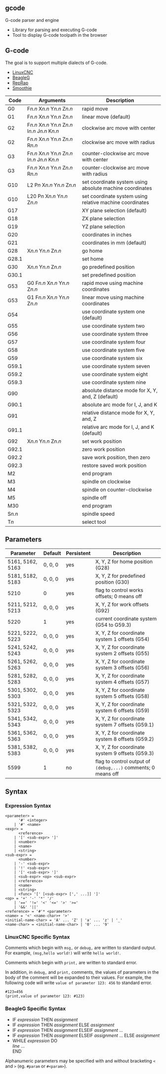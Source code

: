 ## gcode
G-code parser and engine
* Library for parsing and executing G-code
* Tool to display G-code toolpath in the browser

## G-code
The goal is to support multiple dialects of G-code.
* [LinuxCNC](http://linuxcnc.org/docs/html/)
* [BeagleG](https://github.com/hzeller/beagleg/blob/master/G-code.md)
* [RepRap](https://reprap.org/wiki/G-code)
* [Smoothie](http://smoothieware.org/supported-g-codes)

| Code | Arguments | Description |
|--------|-----------|-------------|
| G0 | F*n.n* X*n.n* Y*n.n* Z*n.n* | rapid move |
| G1 | F*n.n* X*n.n* Y*n.n* Z*n.n* | linear move (default) |
| G2 | F*n.n* X*n.n* Y*n.n* Z*n.n* I*n.n* J*n.n* K*n.n* | clockwise arc move with center |
| G2 | F*n.n* X*n.n* Y*n.n* Z*n.n* R*n.n* | clockwise arc move with radius |
| G3 | F*n.n* X*n.n* Y*n.n* Z*n.n* I*n.n* J*n.n* K*n.n* | counter-clockwise arc move with center |
| G3 | F*n.n* X*n.n* Y*n.n* Z*n.n* R*n.n* | counter-clockwise arc move with radius |
| G10 | L2 P*n* X*n.n* Y*n.n* Z*n.n* | set coordinate system using absolute machine coordinates |
| G10 | L20 P*n* X*n.n* Y*n.n* Z*n.n* | set coordinate system using relative machine coordinates |
| G17 | | XY plane selection (default) |
| G18 | | ZX plane selection |
| G19 | | YZ plane selection |
| G20 | | coordinates in inches |
| G21 | | coordinates in mm (default) |
| G28 | X*n.n* Y*n.n* Z*n.n* | go home |
| G28.1 | | set home |
| G30 | X*n.n* Y*n.n* Z*n.n* | go predefined position |
| G30.1 | | set predefined position |
| G53 | G0 F*n.n* X*n.n* Y*n.n* Z*n.n* | rapid move using machine coordinates |
| G53 | G1 F*n.n* X*n.n* Y*n.n* Z*n.n* | linear move using machine coordinates |
| G54 | | use coordinate system one (default) |
| G55 | | use coordinate system two |
| G56 | | use coordinate system three |
| G57 | | use coordinate system four |
| G58 | | use coordinate system five |
| G59 | | use coordinate system six |
| G59.1 | | use coordinate system seven |
| G59.2 | | use coordinate system eight |
| G59.3 | | use coordinate system nine |
| G90 | | absolute distance mode for X, Y, and, Z (default) |
| G90.1 | | absolute arc mode for I, J, and K |
| G91 | | relative distance mode for X, Y, and, Z |
| G91.1 | | relative arc mode for I, J, and K (default) |
| G92 | X*n.n* Y*n.n* Z*n.n* | set work position |
| G92.1 | | zero work position |
| G92.2 | | save work position, then zero |
| G92.3 | | restore saved work position |
| M2 | | end program |
| M3 | | spindle on clockwise |
| M4 | | spindle on counter-clockwise |
| M5 | | spindle off |
| M30 | | end program |
| S*n.n* | | spindle speed |
| T*n* | | select tool |

## Parameters

| Parameter | Default | Persistent | Description |
|-----------|---------|------------|-------------|
| 5161, 5162, 5163 | 0, 0, 0 | yes | X, Y, Z for home position (G28) |
| 5181, 5182, 5183 | 0, 0, 0 | yes | X, Y, Z for predefined position (G30) |
| 5210 | 0 | yes | flag to control works offsets; 0 means off |
| 5211, 5212, 5213 | 0, 0, 0 | yes | X, Y, Z for work offsets (G92) |
| 5220 | 1 | yes | current coordinate system (G54 to G59.3) |
| 5221, 5222, 5223 | 0, 0, 0 | yes | X, Y, Z for coordinate system 1 offsets (G54) |
| 5241, 5242, 5243 | 0, 0, 0 | yes | X, Y, Z for coordinate system 2 offsets (G55) |
| 5261, 5262, 5263 | 0, 0, 0 | yes | X, Y, Z for coordinate system 3 offsets (G56) |
| 5281, 5282, 5283 | 0, 0, 0 | yes | X, Y, Z for coordinate system 4 offsets (G57) |
| 5301, 5302, 5303 | 0, 0, 0 | yes | X, Y, Z for coordinate system 5 offsets (G58) |
| 5321, 5322, 5323 | 0, 0, 0 | yes | X, Y, Z for coordinate system 6 offsets (G59) |
| 5341, 5342, 5343 | 0, 0, 0 | yes | X, Y, Z for coordinate system 7 offsets (G59.1) |
| 5361, 5362, 5363 | 0, 0, 0 | yes | X, Y, Z for coordinate system 8 offsets (G59.2) |
| 5381, 5382, 5383 | 0, 0, 0 | yes | X, Y, Z for coordinate system 9 offsets (G59.3) |
| 5599 | 1 | no | flag to control output of `(debug,...)` comments; 0 means off |

## Syntax

### Expression Syntax

```
<parameter> =
      '#' <integer>
    | '#' <name>
<expr> =
      <reference>
    | '[' <sub-expr> ']'
    | <number>
    | <name>
    | <string>
<sub-expr> =
      <number>
    | '-' <sub-expr>
    | '!' <sub-expr>
    | '[' <sub-expr> ']'
    | <sub-expr> <op> <sub-expr>
    | <reference>
    | <name>
    | <string>
    | <func> '[' [<sub-expr> [',' ...]] ']'
<op> = '+' '-' '*' '/'
    | '==' '!=' '<' '<=' '>' '>='
    | '&&' '||'
<reference> = '#'* <parameter>
<name> = '<' <name-char>+ '>'
<initial-name-char> = 'A' ... 'Z' | 'a' ... 'z' | '_'
<name-char> = <initial-name-char> | '0' ... '9'
```

### LinuxCNC Specific Syntax

Comments which begin with `msg,` or `debug,` are written to standard output. For example,
`(msg,hello world!)` will write `hello world!`.

Comments which begin with `print,` are written to standard error.

In addition, in `debug,` and `print,` comments, the values of parameters in the body of the
comment will be expanded to their values. For example, the following code will write
`value of parameter 123: 456` to standard error.

```
#123=456
(print,value of parameter 123: #123)
```

### BeagleG Specific Syntax

* IF *expression* THEN *assignment*
* IF *expression* THEN *assignment* ELSE *assignment*
* IF *expression* THEN *assignment* ELSEIF *assignment* ...
* IF *expression* THEN *assignment* ELSEIF *assignment* ... ELSE *assignment*
* WHILE *expression* DO<br>
*line* ...<br>
END

Alphanumeric parameters may be specified with and without bracketing `<` and `>` (eg.
`#param` or `#<param>`).
